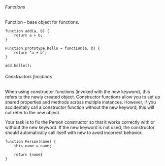 ###### Functions
Function - base object for functions.
```
function add(a, b) {
    return a + b;
}

Function.prototype.hello = function(a, b) {
    return "a + b";
}

add.hello();
```

###### Constructors functions
When using constructor functions (invoked with the new keyword), this refers to the newly created object. Constructor functions allow you to set up shared properties and methods across multiple instances. However, if you accidentally call a constructor function without the new keyword, this will not refer to the new object.

Your task is to fix the Person constructor so that it works correctly with or without the new keyword. If the new keyword is not used, the constructor should automatically call itself with new to avoid incorrect behavior.
```
function Person(name) {
    this.name = name;

    return {name}
}



```